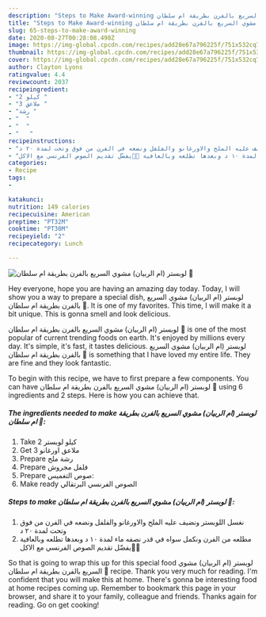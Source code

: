 ```yaml
---
description: "Steps to Make Award-winning لوبستر (ام الربيان) مشوي السريع بالفرن بطريقة ام سلطان 🌹"
title: "Steps to Make Award-winning لوبستر (ام الربيان) مشوي السريع بالفرن بطريقة ام سلطان 🌹"
slug: 65-steps-to-make-award-winning
date: 2020-08-27T00:28:08.498Z
image: https://img-global.cpcdn.com/recipes/add28e67a796225f/751x532cq70/الصورة-الرئيسية-لوصفةلوبستر-ام-الربيان-مشوي-السريع-بالفرن-بطريقة-ام-سلطان-🌹.jpg
thumbnail: https://img-global.cpcdn.com/recipes/add28e67a796225f/751x532cq70/الصورة-الرئيسية-لوصفةلوبستر-ام-الربيان-مشوي-السريع-بالفرن-بطريقة-ام-سلطان-🌹.jpg
cover: https://img-global.cpcdn.com/recipes/add28e67a796225f/751x532cq70/الصورة-الرئيسية-لوصفةلوبستر-ام-الربيان-مشوي-السريع-بالفرن-بطريقة-ام-سلطان-🌹.jpg
author: Clayton Lyons
ratingvalue: 4.4
reviewcount: 2037
recipeingredient:
- "2 كيلو "
- "3 ملاعق "
- "رشة "
- "  "
- "  "
- "   "
recipeinstructions:
- "نغسل اللوبستر ونضيف عليه الملح والاورغانو والفلفل ونضعه في الفرن من فوق وتحت لمدة ٢٠ د"
- "مطلعه من الفرن ونكمل سواه في قدر نصفه ماء لمدة ١٠ د وبعدها تطلعه وبالعافية 👌🏻يفضّل تقديم الصوص الفرنسي مع الاكل"
categories:
- Recipe
tags:
- 

katakunci:  
nutrition: 149 calories
recipecuisine: American
preptime: "PT32M"
cooktime: "PT30M"
recipeyield: "2"
recipecategory: Lunch

---
```



![لوبستر (ام الربيان) مشوي السريع بالفرن بطريقة ام سلطان 🌹](https://img-global.cpcdn.com/recipes/add28e67a796225f/751x532cq70/الصورة-الرئيسية-لوصفةلوبستر-ام-الربيان-مشوي-السريع-بالفرن-بطريقة-ام-سلطان-🌹.jpg)

Hey everyone, hope you are having an amazing day today. Today, I will show you a way to prepare a special dish, لوبستر (ام الربيان) مشوي السريع بالفرن بطريقة ام سلطان 🌹. It is one of my favorites. This time, I will make it a bit unique. This is gonna smell and look delicious.



لوبستر (ام الربيان) مشوي السريع بالفرن بطريقة ام سلطان 🌹 is one of the most popular of current trending foods on earth. It's enjoyed by millions every day. It's simple, it's fast, it tastes delicious. لوبستر (ام الربيان) مشوي السريع بالفرن بطريقة ام سلطان 🌹 is something that I have loved my entire life. They are fine and they look fantastic.


To begin with this recipe, we have to first prepare a few components. You can have لوبستر (ام الربيان) مشوي السريع بالفرن بطريقة ام سلطان 🌹 using 6 ingredients and 2 steps. Here is how you can achieve that.

<!--inarticleads1-->

##### The ingredients needed to make لوبستر (ام الربيان) مشوي السريع بالفرن بطريقة ام سلطان 🌹:

1. Take 2 كيلو لوبستر
1. Get 3 ملاعق اورغانو
1. Prepare رشة ملح
1. Prepare  فلفل مجروش
1. Prepare  صوص التغميس:
1. Make ready  الصوص الفرنسي البرتقالي




<!--inarticleads2-->

##### Steps to make لوبستر (ام الربيان) مشوي السريع بالفرن بطريقة ام سلطان 🌹:

1. نغسل اللوبستر ونضيف عليه الملح والاورغانو والفلفل ونضعه في الفرن من فوق وتحت لمدة ٢٠ د
1. مطلعه من الفرن ونكمل سواه في قدر نصفه ماء لمدة ١٠ د وبعدها تطلعه وبالعافية 👌🏻يفضّل تقديم الصوص الفرنسي مع الاكل




So that is going to wrap this up for this special food لوبستر (ام الربيان) مشوي السريع بالفرن بطريقة ام سلطان 🌹 recipe. Thank you very much for reading. I'm confident that you will make this at home. There's gonna be interesting food at home recipes coming up. Remember to bookmark this page in your browser, and share it to your family, colleague and friends. Thanks again for reading. Go on get cooking!

